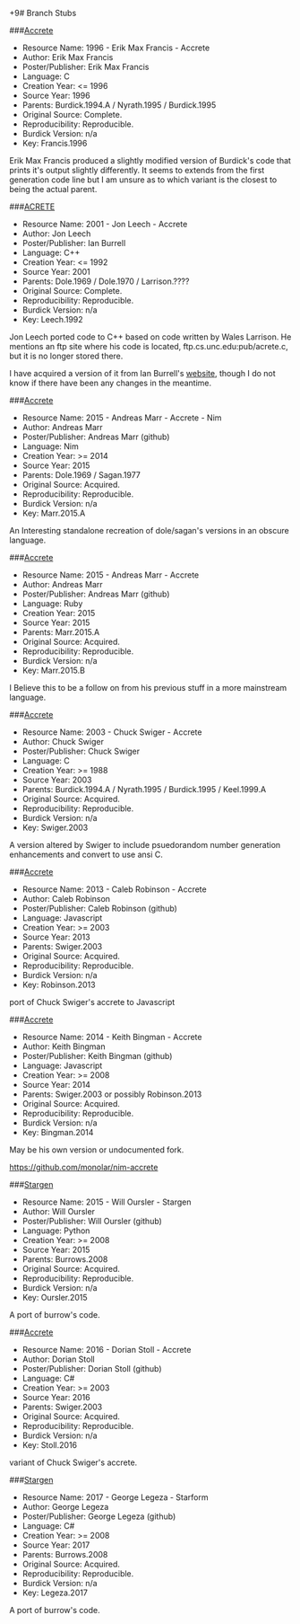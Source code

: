 +9# Branch Stubs

###[Accrete](https://groups.google.com/forum/#!topic/rec.arts.sf.science/MqgYTuIf13w)

- Resource Name: 1996 - Erik Max Francis - Accrete
- Author: Erik Max Francis
- Poster/Publisher: Erik Max Francis
- Language: C
- Creation Year: <= 1996
- Source Year: 1996
- Parents:  Burdick.1994.A / Nyrath.1995 / Burdick.1995
- Original Source: Complete.
- Reproducibility: Reproducible.
- Burdick Version: n/a
- Key: Francis.1996

Erik Max Francis produced a slightly modified version of Burdick's code that prints it's output slightly differently. It seems to extends from the first 
generation code line but I am unsure as to which variant is the closest to being the actual parent.

###[ACRETE](https://groups.google.com/forum/#!topic/sci.astro/9WzlczI3cL0)

- Resource Name: 2001 - Jon Leech - Accrete
- Author: Jon Leech
- Poster/Publisher: Ian Burrell
- Language: C++
- Creation Year: <= 1992
- Source Year: 2001
- Parents: Dole.1969 / Dole.1970 / Larrison.????
- Original Source: Complete.
- Reproducibility: Reproducible.
- Burdick Version: n/a
- Key: Leech.1992

Jon Leech ported code to C++ based on code written by Wales Larrison. He mentions an ftp site where his code is located, ftp.cs.unc.edu:pub/acrete.c, but it 
is no longer stored there. 
 
I have acquired a version of it from Ian Burrell's [website](http://znark.com/create/accrete.html), though I do not know if there have been any changes in 
the meantime.

###[Accrete](https://github.com/monolar/nim-accrete)
- Resource Name: 2015 - Andreas Marr - Accrete - Nim
- Author: Andreas Marr
- Poster/Publisher: Andreas Marr (github)
- Language: Nim
- Creation Year: >= 2014
- Source Year: 2015
- Parents: Dole.1969 / Sagan.1977
- Original Source: Acquired.
- Reproducibility: Reproducible.
- Burdick Version: n/a
- Key: Marr.2015.A

An Interesting standalone recreation of dole/sagan's versions in an obscure language.

###[Accrete](https://github.com/monolar/accrete-rb)

- Resource Name: 2015 - Andreas Marr - Accrete
- Author: Andreas Marr
- Poster/Publisher: Andreas Marr (github)
- Language: Ruby
- Creation Year: 2015
- Source Year: 2015
- Parents: Marr.2015.A
- Original Source: Acquired.
- Reproducibility: Reproducible.
- Burdick Version: n/a
- Key: Marr.2015.B

I Believe this to be a follow on from his previous stuff in a more mainstream language.

###[Accrete](http://seegras.discordia.ch/Roleplay/Traveller/Software/Accrete.tgz)

- Resource Name: 2003 - Chuck Swiger - Accrete
- Author: Chuck Swiger
- Poster/Publisher: Chuck Swiger
- Language: C
- Creation Year: >= 1988
- Source Year: 2003
- Parents: Burdick.1994.A / Nyrath.1995 / Burdick.1995 / Keel.1999.A
- Original Source: Acquired.
- Reproducibility: Reproducible.
- Burdick Version: n/a
- Key: Swiger.2003
 
A version altered by Swiger to include psuedorandom number generation enhancements and convert to use ansi C.

###[Accrete](https://github.com/calebrob6/accrete)

- Resource Name: 2013 - Caleb Robinson - Accrete
- Author: Caleb Robinson
- Poster/Publisher: Caleb Robinson (github)
- Language: Javascript
- Creation Year: >= 2003
- Source Year: 2013
- Parents: Swiger.2003
- Original Source: Acquired.
- Reproducibility: Reproducible.
- Burdick Version: n/a
- Key: Robinson.2013
  
port of Chuck Swiger's accrete to Javascript

###[Accrete](https://github.com/kbingman/accrete)

- Resource Name: 2014 - Keith Bingman - Accrete
- Author: Keith Bingman
- Poster/Publisher: Keith Bingman (github)
- Language: Javascript
- Creation Year: >= 2008
- Source Year: 2014
- Parents: Swiger.2003 or possibly Robinson.2013
- Original Source: Acquired.
- Reproducibility: Reproducible.
- Burdick Version: n/a
- Key: Bingman.2014

May be his own version or undocumented fork.


https://github.com/monolar/nim-accrete

###[Stargen](https://github.com/Zomega/garnets)

- Resource Name: 2015 - Will Oursler - Stargen
- Author: Will Oursler
- Poster/Publisher: Will Oursler (github)
- Language: Python
- Creation Year: >= 2008
- Source Year: 2015
- Parents: Burrows.2008
- Original Source: Acquired.
- Reproducibility: Reproducible.
- Burdick Version: n/a
- Key: Oursler.2015
  
A port of burrow's code.

###[Accrete](https://github.com/StollD/Accrete)

- Resource Name: 2016 - Dorian Stoll - Accrete
- Author: Dorian Stoll
- Poster/Publisher: Dorian Stoll (github)
- Language: C#
- Creation Year: >= 2003
- Source Year: 2016
- Parents: Swiger.2003
- Original Source: Acquired.
- Reproducibility: Reproducible.
- Burdick Version: n/a
- Key: Stoll.2016
  
variant of Chuck Swiger's accrete.

###[Stargen](https://github.com/glegeza/StarformNET)

- Resource Name: 2017 - George Legeza - Starform
- Author: George Legeza
- Poster/Publisher: George Legeza (github)
- Language: C#
- Creation Year: >= 2008
- Source Year: 2017
- Parents: Burrows.2008
- Original Source: Acquired.
- Reproducibility: Reproducible.
- Burdick Version: n/a
- Key: Legeza.2017
  
A port of burrow's code.